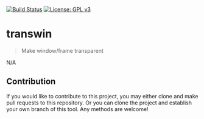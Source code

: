 [![Build Status](https://travis-ci.com/jcs-elpa/transwin.svg?branch=master)](https://travis-ci.com/jcs-elpa/transwin)
[![License: GPL v3](https://img.shields.io/badge/License-GPL%20v3-blue.svg)](https://www.gnu.org/licenses/gpl-3.0)

# transwin
> Make window/frame transparent

N/A

## Contribution

If you would like to contribute to this project, you may either
clone and make pull requests to this repository. Or you can
clone the project and establish your own branch of this tool.
Any methods are welcome!
